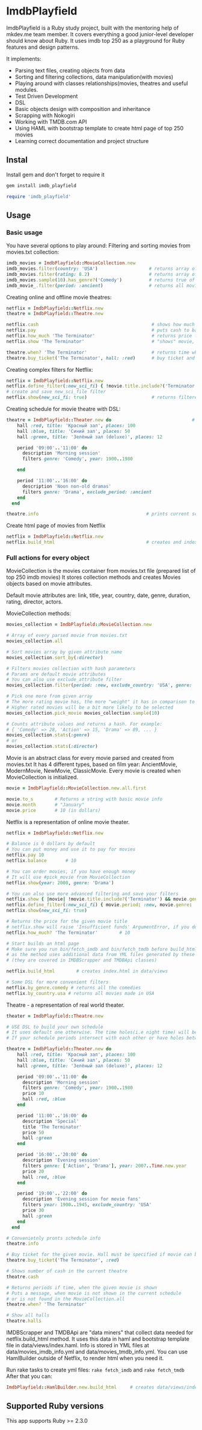 # ImdbPlayfield

ImdbPlayfield is a Ruby study project, built with the mentoring help of mkdev.me team member.
It covers everything a good junior-level developer should know about Ruby. It uses imdb top 250 as a playground
for Ruby features and design patterns.

It implements:
 - Parsing text files, creating objects from data
 - Sorting and filtering collections, data manipulation(with movies)
 - Playing around with classes relationships(movies, theatres and useful modules.
 - Test Driven Development
 - DSL
 - Basic objects design with composition and inheritance
 - Scrapping with Nokogiri
 - Working with TMDB.com API
 - Using HAML with bootstrap template to create html page of top 250 movies
 - Learning correct documentation and project structure

## Instal

Install gem and don't forget to require it
```ruby
gem install imdb_playfield
```
```ruby
require 'imdb_playfield'
```

## Usage

### Basic usage

You have several options to play around:
Filtering and sorting movies from movies.txt collection:
```ruby
imdb_movies = ImdbPlayfield::MovieCollection.new
imdb_movies.filter(country: 'USA')                   # returns array of movies made in USA
imdb_movies.filter(rating: 8.2)                      # returns array of movies with rating of 8.2
imdb_movies.sample(10).has_genre?('Comedy')          # returns true of false if any comedy movie present in array
imdb_movie_.filter(period: :ancient)                 # returns all movies that were made before 1945
```

Creating online and offline movie theatres:
```ruby
netflix = ImdbPlayfield::Netflix.new                             
theatre = ImdbPlayfield::Theatre.new

netflix.cash                                          # shows how much cash Netflix has
netflix.pay                                           # puts cash to balance
netflix.how_much 'The Terminator'                     # returns price for movie in dollars
netflix.show 'The Terminator'                         # "shows" movie, withdraw it's price from balance

theatre.when? 'The Terminator'                        # returns time when movie will be shown
theatre.buy_ticket('The Terminator', hall: :red)      # buy ticket and withdraw it's price from balance
```
Creating complex filters for Netflix:
```ruby
netflix = ImdbPlayfield::Netflix.new
netflix.define_filter(:new_sci_fi) { !movie.title.include?('Terminator') && movie.genre.include?('Action') && movie.year > 2003 }
# create and save new_sci_file filter
netflix.show(new_sci_fi: true)                        # returns filtered array of movies
```

Creating schedule for movie theatre with DSL:
```ruby
theatre = ImdbPlayfield::Theater.new do                              # creates a Theatre with given schedule
    hall :red, title: 'Красный зал', places: 100
    hall :blue, title: 'Синий зал', places: 50
    hall :green, title: 'Зелёный зал (deluxe)', places: 12

    period '09:00'..'11:00' do
      description 'Morning session'
      filters genre: 'Comedy', year: 1900..1980

    end

    period '11:00'..'16:00' do
      description 'Noon non-old dramas'
      filters genre: 'Drama', exclude_period: :ancient
    end
  end

theatre.info                                        # prints current schedule
```

Create html page of movies from Netflix
```ruby
netflix = ImdbPlayfield::Netflix.new
netflix.build_html                                  # creates and index.html file in data/views/
```

### Full actions for every object
MovieCollection is the movies container from movies.txt file (prepared list of top 250 imdb movies)
It stores collection methods and creates Movies objects based on movie attributes.

Default movie attributes are: link, title, year, country, date, genre, duration, rating, director, actors.

MovieCollection methods:
```ruby
movies_collection = ImdbPlayfield::MovieCollection.new

# Array of every parsed movie from movies.txt
movies_collection.all   

# Sort movies array by given attribute name
movies_collection.sort_by(:director)

# Filters movies collection with hash parameters
# Params are default movie attributes
# You can also use exclude_attribute filter
movies_collection.filter(period: :new, exclude_country: 'USA', genre: 'Action')

# Pick one more from given array
# The more rating movie has, the more "weight" it has in comparison to other
# Higher rated movies will be a bit more likely to be selected
movies_collection.pick_movie movies_collection.sample(10)

# Counts attribute values and returns a hash. For example:
# { 'Comedy' => 28, 'Action' => 15, 'Drama' => 89, ... }
movies_collection.stats(:genre)
# or
movies_collection.stats(:director)
```

Movie is an abstract class for every movie parsed and created from movies.txt
It has 4 different types, based on film year: AncientMovie, ModernMovie, NewMovie, ClassicMovie.
Every movie is created when MovieCollection is initialized.

```ruby
movie = ImdbPlayfield::MovieCollection.new.all.first

movie.to_s        # Returns a string with basic movie info
movie.month       # "January"
movie.price       # 10 (in dollars)
```

Netflix is a representation of online movie theater.

```ruby
netflix = ImdbPlayfield::Netflix.new

# Balance is 0 dollars by default
# You can put money and use it to pay for movies
netflix.pay 10
netflix.balance       # 10

# You can order movies, if you have enough money
# It will use #pick_movie from MovieCollection
netflix.show(year: 2000, genre: 'Drama')

# You can also use more advanced filtering and save your filters
netflix.show { |movie| !movie.title.include?('Terminator') && movie.genre.include?('Action') && movie.year > 2003 }
netflix.define_filter(:new_sci_fi) { movie.period: :new, movie.genre: 'Sci-Fi' }
netflix.show(new_sci_fi: true)

# Returns the price for the given movie title
# netflix.show will raise 'Insufficient funds' ArgumentError, if you don't have enough money on balance
netflix.how_much? 'The Terminator'        # 10

# Start builds an html page
# Make sure you run bin/fetch_imdb and bin/fetch_tmdb before build_html
# as the method uses additional data from YML files generated by these external requests
# (they are covered in IMDBScrapper and TMDBApi classes)

netflix.build_html        # creates index.html in data/views

# Some DSL for more convenient filters
netflix.by_genre.comedy # returns all the comedies
netflix.by_country.usa # returns all movies made in USA
```

Theatre - a representation of real world theater.

```ruby
theater = ImdbPlayfield::Theatre.new

# USE DSL to build your own schedule
# It uses default one otherwise. The time holes(i.e night time) will be considered as session break
# If your schedule periods intersect with each other or have holes between first and last of them - an error will be range_in_seconds

theatre = ImdbPlayfield::Theater.new do                              
    hall :red, title: 'Красный зал', places: 100
    hall :blue, title: 'Синий зал', places: 50
    hall :green, title: 'Зелёный зал (deluxe)', places: 12

    period '09:00'..'11:00' do
      description 'Morning session'
      filters genre: 'Comedy', year: 1900..1980
      price 10
      hall :red, :blue
    end

    period '11:00'..'16:00' do
      description 'Special'
      title 'The Terminator'
      price 50
      hall :green
    end

    period '16:00'..'20:00' do
      description 'Evening session'
      filters genre: ['Action', 'Drama'], year: 2007..Time.now.year
      price 20
      hall :red, :blue
    end

    period '19:00'..'22:00' do
      description 'Evening session for movie fans'
      filters year: 1900..1945, exclude_country: 'USA'
      price 30
      hall :green
    end
  end

# Convenietnly pronts schedule info
theatre.info

# Buy ticket for the given movie. Hall must be specified if movie can be seen in different halls.
theatre.buy_ticket('The Terminator', :red)

# Shows number of cash in the current theatre
theatre.cash

# Returns periods if time, when the given movie is shown
# Puts a message, when movie is not shown in the current schedule
# or is not found in the MovieCollection.all
theatre.when? 'The Terminator'

# Show all halls
theatre.halls
```

IMDBScrapper and TMDBApi are "data miners" that collect data needed for netflix.build_html method.
It uses this data in haml and bootstrap template file in data/views/index.haml.
Info is stored in YML files at data/movies_imdb_info.yml and data/movies_tmdb_info.yml.
You can use HamlBuilder outside of Netflix, to render html when you need it.

Run rake tasks to create yml files: `rake fetch_imdb` and `rake fetch_tmdb`
After that you can:
```ruby
ImdbPlayfield::HamlBuilder.new.build_html     # creates data/views/index.html
```

## Supported Ruby versions

This app supports Ruby >= 2.3.0 
